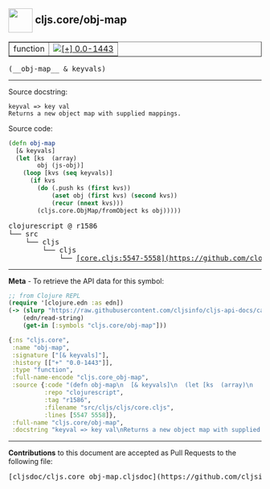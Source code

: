 ## <img width="48px" valign="middle" src="http://i.imgur.com/Hi20huC.png"> cljs.core/obj-map

 <table border="1">
<tr>

<td>function</td>
<td><a href="https://github.com/cljsinfo/cljs-api-docs/tree/0.0-1443"><img valign="middle" alt="[+] 0.0-1443" src="https://img.shields.io/badge/+-0.0--1443-lightgrey.svg"></a> </td>
</tr>
</table>

 <samp>
(__obj-map__ & keyvals)<br>
</samp>

---




Source docstring:

```
keyval => key val
Returns a new object map with supplied mappings.
```

Source code:

```clj
(defn obj-map
  [& keyvals]
  (let [ks  (array)
        obj (js-obj)]
    (loop [kvs (seq keyvals)]
      (if kvs
        (do (.push ks (first kvs))
            (aset obj (first kvs) (second kvs))
            (recur (nnext kvs)))
        (cljs.core.ObjMap/fromObject ks obj)))))
```

 <pre>
clojurescript @ r1586
└── src
    └── cljs
        └── cljs
            └── <ins>[core.cljs:5547-5558](https://github.com/clojure/clojurescript/blob/r1586/src/cljs/cljs/core.cljs#L5547-L5558)</ins>
</pre>


---

__Meta__ - To retrieve the API data for this symbol:

```clj
;; from Clojure REPL
(require '[clojure.edn :as edn])
(-> (slurp "https://raw.githubusercontent.com/cljsinfo/cljs-api-docs/catalog/cljs-api.edn")
    (edn/read-string)
    (get-in [:symbols "cljs.core/obj-map"]))
```

```clj
{:ns "cljs.core",
 :name "obj-map",
 :signature ["[& keyvals]"],
 :history [["+" "0.0-1443"]],
 :type "function",
 :full-name-encode "cljs.core_obj-map",
 :source {:code "(defn obj-map\n  [& keyvals]\n  (let [ks  (array)\n        obj (js-obj)]\n    (loop [kvs (seq keyvals)]\n      (if kvs\n        (do (.push ks (first kvs))\n            (aset obj (first kvs) (second kvs))\n            (recur (nnext kvs)))\n        (cljs.core.ObjMap/fromObject ks obj)))))",
          :repo "clojurescript",
          :tag "r1586",
          :filename "src/cljs/cljs/core.cljs",
          :lines [5547 5558]},
 :full-name "cljs.core/obj-map",
 :docstring "keyval => key val\nReturns a new object map with supplied mappings."}

```

---

__Contributions__ to this document are accepted as Pull Requests to the following file:

 <pre>
[cljsdoc/cljs.core_obj-map.cljsdoc](https://github.com/cljsinfo/cljs-api-docs/blob/master/cljsdoc/cljs.core_obj-map.cljsdoc)
</pre>

